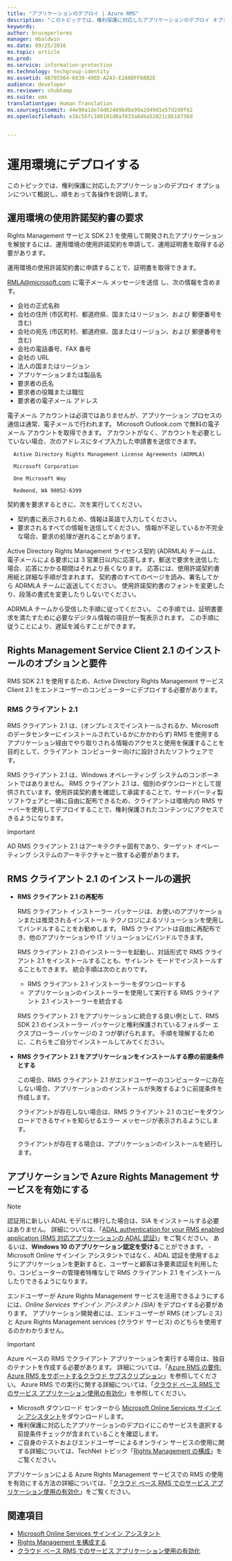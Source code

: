 ```yaml
---
title: "アプリケーションのデプロイ | Azure RMS"
description: "このトピックでは、権利保護に対応したアプリケーションのデプロイ オプションについて概説し、順を追って各操作を説明します。"
keywords: 
author: bruceperlerms
manager: mbaldwin
ms.date: 09/25/2016
ms.topic: article
ms.prod: 
ms.service: information-protection
ms.technology: techgroup-identity
ms.assetid: 4B785564-6839-49ED-A243-E2A6DFF88B2E
audience: developer
ms.reviewer: shubhamp
ms.suite: ems
translationtype: Human Translation
ms.sourcegitcommit: 44e90a1de74d62469bd8a99a2d49d1e57d2d0f62
ms.openlocfilehash: e1bc56fc108101d0af833a84ba52821c8b18736d


---
```


# 運用環境にデプロイする


このトピックでは、権利保護に対応したアプリケーションのデプロイ オプションについて概説し、順をおって各操作を説明します。

## 運用環境の使用許諾契約書の要求

 Rights Management サービス SDK 2.1 を使用して開発されたアプリケーションを解放するには、運用環境の使用許諾契約を申請して、運用証明書を取得する必要があります。

運用環境の使用許諾契約書に申請することで、証明書を取得できます。

[RMLA@microsoft.com](mailto:rmla@microsoft.com) に電子メール メッセージを送信 し、次の情報を含めます。

- 会社の正式名称
- 会社の住所 (市区町村、都道府県、国またはリージョン、および 郵便番号を含む)
- 会社の宛先 (市区町村、都道府県、国またはリージョン、および 郵便番号を含む)
- 会社の電話番号、FAX 番号
- 会社の URL
- 法人の国またはリージョン
- アプリケーションまたは製品名
- 要求者の氏名
- 要求者の役職または職位
- 要求者の電子メール アドレス

電子メール アカウントは必須ではありませんが、アプリケーション プロセスの通信は通常、電子メールで行われます。 Microsoft Outlook.com で無料の電子メール アカウントを取得できます。 アカウントがなく、アカウントを必要としていない場合、次のアドレスにタイプ入力した申請書を送信できます。

      Active Directory Rights Management License Agreements (ADRMLA)

      Microsoft Corporation

      One Microsoft Way

      Redmond, WA 98052-6399

契約書を要求するときに、次を実行してください。
- 契約書に表示されるため、情報は英語で入力してください。
- 要求されるすべての情報を送信してください。 情報が不足しているか不完全な場合、要求の処理が遅れることがあります。

Active Directory Rights Management ライセンス契約 (ADRMLA) チームは、電子メールによる要求には 3 営業日以内に応答します。郵送で要求を送信した場合、応答にかかる期間はそれより長くなります。 応答には、使用許諾契約書用紙と詳細な手順が含まれます。 契約書のすべてのページを読み、署名してから ADRMLA チームに返送してください。 使用許諾契約書のフォントを変更したり、段落の書式を変更したりしないでください。

ADRMLA チームから受信した手順に従ってください。 この手順では、証明書要求を満たすために必要なデジタル情報の項目が一覧表示されます。 この手順に従うことにより、遅延を減らすことができます。


## Rights Management Service Client 2.1 のインストールのオプションと要件

RMS SDK 2.1 を使用するため、Active Directory Rights Management サービス Client 2.1 をエンドユーザーのコンピューターにデプロイする必要があります。

### RMS クライアント 2.1

RMS クライアント 2.1 は、(オンプレミスでインストールされるか、Microsoft のデータセンターにインストールされているかにかかわらず) RMS を使用するアプリケーション経由でやり取りされる情報のアクセスと使用を保護することを目的として、クライアント コンピューター向けに設計されたソフトウェアです。

RMS クライアント 2.1 は、Windows オペレーティング システムのコンポーネントではありません。 RMS クライアント 2.1 は、個別のダウンロードとして提供されています。使用許諾契約書を確認して承諾することで、サードパーティ製ソフトウェアと一緒に自由に配布できるため、クライアントは環境内の RMS サーバーを使用してデプロイすることで、権利保護されたコンテンツにアクセスできるようになります。


> [!IMPORTANT]
> AD RMS クライアント 2.1 はアーキテクチャ固有であり、ターゲット オペレーティング システムのアーキテクチャと一致する必要があります。


## RMS クライアント 2.1 のインストールの選択

-   **RMS クライアント 2.1 の再配布**

    RMS クライアント インストーラー パッケージは、お使いのアプリケーションまたは推奨されるインストール テクノロジによるソリューションを使用してバンドルすることをお勧めします。 RMS クライアントは自由に再配布でき、他のアプリケーションや IT ソリューションにバンドルできます。

    RMS クライアント 2.1 のインストーラーを起動し、対話形式で RMS クライアント 2.1 をインストールすることも、サイレント モードでインストールすることもできます。 統合手順は次のとおりです。

    -   RMS クライアント 2.1 インストーラーをダウンロードする
    -   アプリケーションのインストーラーを使用して実行する RMS クライアント 2.1 インストーラーを統合する

    RMS クライアント 2.1 をアプリケーションに統合する良い例として、RMS SDK 2.1 のインストーラー パッケージと権利保護されているフォルダー エクスプローラー パッケージの 2 つが挙げられます。 手順を理解するために、これらをご自分でインストールしてみてください。

-   **RMS クライアント 2.1 をアプリケーションをインストールする際の前提条件とする**

    この場合、RMS クライアント 2.1 がエンドユーザーのコンピューターに存在しない場合、アプリケーションのインストールが失敗するように前提条件を作成します。

    クライアントが存在しない場合は、RMS クライアント 2.1 のコピーをダウンロードできるサイトを知らせるエラー メッセージが表示されるようにします。

    クライアントが存在する場合は、アプリケーションのインストールを続行します。

## アプリケーションで Azure Rights Management サービスを有効にする

> [!NOTE]
> 認証用に新しい ADAL モデルに移行した場合は、SIA をインストールする必要はありません。 詳細については、「[ADAL authentication for your RMS enabled application (RMS 対応アプリケーションの ADAL 認証)](adal-auth.md)」をご覧ください。
> あるいは、**Windows 10 のアプリケーション認定を受ける**ことができます。 - Microsoft Online サインイン アシスタントではなく、ADAL 認証を使用するようにアプリケーションを更新すると、ユーザーと顧客は多要素認証を利用したり、コンピューターの管理者特権なしで RMS クライアント 2.1 をインストールしたりできるようになります。


エンドユーザーが Azure Rights Management サービスを活用できるようにするには、*Online Services サインイン アシスタント (SIA)* をデプロイする必要があります。 アプリケーション開発者には、エンドユーザーが RMS (オンプレミス) と Azure Rights Management services (クラウド サービス) のどちらを使用するのかわかりません。


> [!IMPORTANT]
> Azure ベースの RMS でクライアント アプリケーションを実行する場合は、独自のテナントを作成する必要があります。 詳細については、「[Azure RMS の要件: Azure RMS をサポートするクラウド サブスクリプション](../get-started/requirements-subscriptions.md)」を参照してください。
> Azure RMS での実行に関する詳細については、「[クラウド ベース RMS でのサービス アプリケーション使用の有効化](how-to-use-file-api-with-aadrm-cloud.md)」を参照してください。

-   Microsoft ダウンロード センターから [Microsoft Online Services サインイン アシスタント](http://www.microsoft.com/en-us/download/details.aspx?id=28177)をダウンロードします。
-   権利保護に対応したアプリケーションのデプロイにこのサービスを選択する前提条件チェックが含まれていることを確認します。
-   ご自身のテストおよびエンドユーザーによるオンライン サービスの使用に関する詳細については、TechNet トピック「[Rights Management の構成](https://TechNet.Microsoft.Com/en-us/library/jj585002.aspx)」をご覧ください。

アプリケーションによる Azure Rights Management サービスでの RMS の使用を有効にする方法の詳細については、「[クラウド ベース RMS でのサービス アプリケーション使用の有効化](how-to-use-file-api-with-aadrm-cloud.md)」をご覧ください。

## 関連項目

* [Microsoft Online Services サインイン アシスタント](http://www.microsoft.com/en-us/download/details.aspx?id=28177)
* [Rights Management を構成する](https://TechNet.Microsoft.Com/en-us/library/jj585002.aspx)
* [クラウド ベース RMS でのサービス アプリケーション使用の有効化](how-to-use-file-api-with-aadrm-cloud.md)
 

 



<!--HONumber=Oct16_HO1-->


